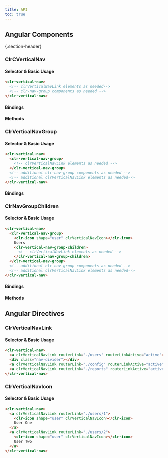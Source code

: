 ```yaml
---
title: API
toc: true
---
```


## Angular Components

{.section-header}

### ClrCVerticalNav

#### Selector & Basic Usage

<doc-code>

```html
<clr-vertical-nav>
  <!-- clrVerticalNavLink elements as needed-->
  <!-- clr-nav-group components as needed -->
</clr-vertical-nav>
```

</doc-code>

#### Bindings

<DocComponentApi component="ClrCVerticalNav" item="bindings" />

#### Methods

<DocComponentApi component="ClrCVerticalNav" item="methods" />

### ClrVerticalNavGroup

#### Selector & Basic Usage

<doc-code>

```html
<clr-vertical-nav>
  <clr-vertical-nav-group>
    <!-- clrVerticalNavLink elements as needed -->
  </clr-vertical-nav-group>
  <!-- additional clr-nav-group components as needed -->
  <!-- additional clrVerticalNavLink elements as needed-->
</clr-vertical-nav>
```

</doc-code>

#### Bindings

<DocComponentApi component="ClrVerticalNavGroup" item="bindings" />

### ClrNavGroupChildren

#### Selector & Basic Usage

<doc-code>

```html
<clr-vertical-nav>
  <clr-vertical-nav-group>
    <clr-icon shape="user" clrVerticalNavIcon></clr-icon>
    Users
    <clr-vertical-nav-group-children>
      <!-- clrVerticalNavLink elements as needed -->
    </clr-vertical-nav-group-children>
  </clr-vertical-nav-group>
  <!-- additional clr-nav-group components as needed -->
  <!-- additional clrVerticalNavLink elements as needed-->
</clr-vertical-nav>
```

</doc-code>

#### Bindings

<DocComponentApi component="ClrNavGroupChildren" item="bindings" />

#### Methods

<DocComponentApi component="ClrNavGroupChildren" item="methods" />

## Angular Directives

### ClrVerticalNavLink

#### Selector & Basic Usage

<doc-code>

```html
<clr-vertical-nav>
  <a clrVerticalNavLink routerLink="./users" routerLinkActive="active">Users</a>
  <div class="nav-divider"></div>
  <a clrVerticalNavLink routerLink="./config" routerLinkActive="active">Configuration</a>
  <a clrVerticalNavLink routerLink="./reports" routerLinkActive="active">Reports</a>
</clr-vertical-nav>
```

</doc-code>

### ClrVerticalNavIcon

#### Selector & Basic Usage

<doc-code>

```html
<clr-vertical-nav>
  <a clrVerticalNavLink routerLink="./users/1">
    <clr-icon shape="user" clrVerticalNavIcon></clr-icon>
    User One
  </a>
  <a clrVerticalNavLink routerLink="./users/2">
    <clr-icon shape="user" clrVerticalNavIcon></clr-icon>
    User Two
  </a>
</clr-vertical-nav>
```

</doc-code>
